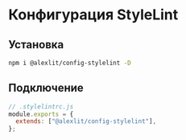 # Конфигурация StyleLint

## Установка

```sh
npm i @alexlit/config-stylelint -D
```

## Подключение

```js
// .stylelintrc.js
module.exports = {
  extends: ["@alexlit/config-stylelint"],
};
```
